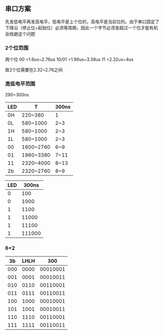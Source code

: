 ## 串口方案

先发低电平再发高电平，低电平是上个位的，高电平是当前位的。由于串口固定了下降沿（停止位+起始位）必须等周期，因此一个字节必须发超过一个位才能有机会规避这个问题

### 2个位范围

两个位
00      =1.6us~2.76us
10/01   =1.96us~3.38us
11      =2.32us~4us

故2个位需要在2.32~2.76之间

### 高低电平范围

290~300ns

| LED | T         | 300ns |
| --- | --------- | ----- |
| 0H  | 220~380   | 1     |
| 0L  | 580~1000  | 2~3   |
| 1H  | 580~1000  | 2~3   |
| 1L  | 580~1000  | 2~3   |
| 00  | 1600~2760 | 6~9   |
| 01  | 1960~3380 | 7~11  |
| 11  | 2320~4000 | 8~13  |
| 2b  | 2320~2760 | 8~9   |

| LED | 300ns  |
| --- | ------ |
| 0   | 100    |
| 0   | 1000   |
| 1   | 1100   |
| 1   | 11000  |
| 1   | 11100  |
| 1   | 111000 |

### 6+2

| 3b  | LHLH | 300      |
| --- | ---- | -------- |
| 000 | 0000 | 00010001 |
| 001 | 0001 | 00010011 |
| 010 | 0110 | 00110001 |
| 011 | 0111 | 00110011 |
| 100 | 1000 | 00010001 |
| 101 | 1001 | 00010011 |
| 110 | 1110 | 00110001 |
| 111 | 1111 | 00110011 |
